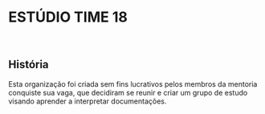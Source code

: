 # ESTÚDIO TIME 18
<br />

## História 

Esta organização foi criada sem fins lucrativos pelos membros da 
mentoria conquiste sua vaga, que decidiram se reunir e criar um 
grupo de estudo visando aprender a interpretar documentações.  
